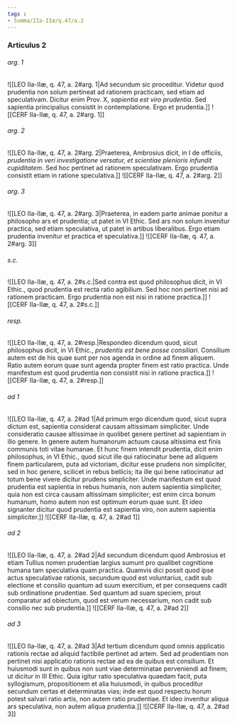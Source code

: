 ```yaml
---
tags : 
- Summa/IIa-IIæ/q.47/a.2
---
```


### Articulus 2

###### arg. 1
![[LEO IIa-IIæ, q. 47, a. 2#arg. 1|Ad secundum sic proceditur. Videtur quod prudentia non solum pertineat ad rationem practicam, sed etiam ad speculativam. Dicitur enim Prov. X, *sapientia est viro prudentia*. Sed sapientia principalius consistit in contemplatione. Ergo et prudentia.]]
![[CERF IIa-IIæ, q. 47, a. 2#arg. 1]]

###### arg. 2
![[LEO IIa-IIæ, q. 47, a. 2#arg. 2|Praeterea, Ambrosius dicit, in I de officiis, *prudentia in veri investigatione versatur, et scientiae plenioris infundit cupiditatem*. Sed hoc pertinet ad rationem speculativam. Ergo prudentia consistit etiam in ratione speculativa.]]
![[CERF IIa-IIæ, q. 47, a. 2#arg. 2]]

###### arg. 3
![[LEO IIa-IIæ, q. 47, a. 2#arg. 3|Praeterea, in eadem parte animae ponitur a philosopho ars et prudentia; ut patet in VI Ethic. Sed ars non solum invenitur practica, sed etiam speculativa, ut patet in artibus liberalibus. Ergo etiam prudentia invenitur et practica et speculativa.]]
![[CERF IIa-IIæ, q. 47, a. 2#arg. 3]]

###### s.c.
![[LEO IIa-IIæ, q. 47, a. 2#s.c.|Sed contra est quod philosophus dicit, in VI Ethic., quod prudentia est recta ratio agibilium. Sed hoc non pertinet nisi ad rationem practicam. Ergo prudentia non est nisi in ratione practica.]]
![[CERF IIa-IIæ, q. 47, a. 2#s.c.]]

###### resp.
![[LEO IIa-IIæ, q. 47, a. 2#resp.|Respondeo dicendum quod, sicut philosophus dicit, in VI Ethic., *prudentis est bene posse consiliari*. Consilium autem est de his quae sunt per nos agenda in ordine ad finem aliquem. Ratio autem eorum quae sunt agenda propter finem est ratio practica. Unde manifestum est quod prudentia non consistit nisi in ratione practica.]]
![[CERF IIa-IIæ, q. 47, a. 2#resp.]]

###### ad 1
![[LEO IIa-IIæ, q. 47, a. 2#ad 1|Ad primum ergo dicendum quod, sicut supra dictum est, sapientia considerat causam altissimam simpliciter. Unde consideratio causae altissimae in quolibet genere pertinet ad sapientiam in illo genere. In genere autem humanorum actuum causa altissima est finis communis toti vitae humanae. Et hunc finem intendit prudentia, dicit enim philosophus, in VI Ethic., quod sicut ille qui ratiocinatur bene ad aliquem finem particularem, puta ad victoriam, dicitur esse prudens non simpliciter, sed in hoc genere, scilicet in rebus bellicis; ita ille qui bene ratiocinatur ad totum bene vivere dicitur prudens simpliciter. Unde manifestum est quod prudentia est sapientia in rebus humanis, non autem sapientia simpliciter, quia non est circa causam altissimam simpliciter; est enim circa bonum humanum, homo autem non est optimum eorum quae sunt. Et ideo signanter dicitur quod prudentia est sapientia viro, non autem sapientia simpliciter.]]
![[CERF IIa-IIæ, q. 47, a. 2#ad 1]]

###### ad 2
![[LEO IIa-IIæ, q. 47, a. 2#ad 2|Ad secundum dicendum quod Ambrosius et etiam Tullius nomen prudentiae largius sumunt pro qualibet cognitione humana tam speculativa quam practica. Quamvis dici possit quod ipse actus speculativae rationis, secundum quod est voluntarius, cadit sub electione et consilio quantum ad suum exercitium, et per consequens cadit sub ordinatione prudentiae. Sed quantum ad suam speciem, prout comparatur ad obiectum, quod est verum necessarium, non cadit sub consilio nec sub prudentia.]]
![[CERF IIa-IIæ, q. 47, a. 2#ad 2]]

###### ad 3
![[LEO IIa-IIæ, q. 47, a. 2#ad 3|Ad tertium dicendum quod omnis applicatio rationis rectae ad aliquid factibile pertinet ad artem. Sed ad prudentiam non pertinet nisi applicatio rationis rectae ad ea de quibus est consilium. Et huiusmodi sunt in quibus non sunt viae determinatae perveniendi ad finem; ut dicitur in III Ethic. Quia igitur ratio speculativa quaedam facit, puta syllogismum, propositionem et alia huiusmodi, in quibus proceditur secundum certas et determinatas vias; inde est quod respectu horum potest salvari ratio artis, non autem ratio prudentiae. Et ideo invenitur aliqua ars speculativa, non autem aliqua prudentia.]]
![[CERF IIa-IIæ, q. 47, a. 2#ad 3]]

